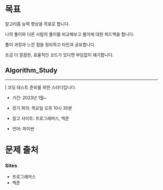 # 목표

알고리즘 능력 향상을 목표로 합니다.

나의 풀이와 다른 사람의 풀이를 비교해보고 풀이에 대한 피드백을 합니다.

풀이 과정과 느낀 점을 정리하고 타인과 공유합니다.

조금 더 깔끔한, 효율적인 코드가 있다면 부담없이 얘기합니다.

## Algorithm_Study
---

| 코딩 테스트 준비를 위한 스터디입니다.

- 기간: 2023년 1월~

- 정기 회의: 목요일 오후 10시 30분

- 참고 사이트: 프로그래머스, 백준

- 언어: 파이썬

# 문제 출처

### Sites

- 프로그래머스
- 백준
